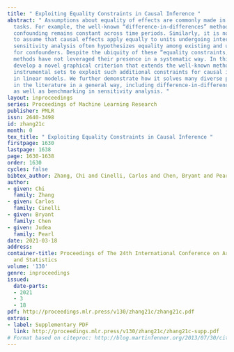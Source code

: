 ```yaml
---
title: " Exploiting Equality Constraints in Causal Inference "
abstract: " Assumptions about equality of effects are commonly made in causal inference
  tasks. For example, the well-known “difference-in-differences” method assumes that
  confounding remains constant across time periods. Similarly, it is not unreasonable
  to assume that causal effects apply equally to units undergoing interference. Finally,
  sensitivity analysis often hypothesizes equality among existing and unaccounted
  for confounders. Despite the ubiquity of these “equality constraints,” modern identification
  methods have not leveraged their presence in a systematic way. In this paper, we
  develop a novel graphical criterion that extends the well-known method of generalized
  instrumental sets to exploit such additional constraints for causal identification
  in linear models. We further demonstrate how it solves many diverse problems found
  in the literature in a general way, including difference-in-differences, interference,
  as well as benchmarking in sensitivity analysis. "
layout: inproceedings
series: Proceedings of Machine Learning Research
publisher: PMLR
issn: 2640-3498
id: zhang21c
month: 0
tex_title: " Exploiting Equality Constraints in Causal Inference "
firstpage: 1630
lastpage: 1638
page: 1630-1638
order: 1630
cycles: false
bibtex_author: Zhang, Chi and Cinelli, Carlos and Chen, Bryant and Pearl, Judea
author:
- given: Chi
  family: Zhang
- given: Carlos
  family: Cinelli
- given: Bryant
  family: Chen
- given: Judea
  family: Pearl
date: 2021-03-18
address: 
container-title: Proceedings of The 24th International Conference on Artificial Intelligence
  and Statistics
volume: '130'
genre: inproceedings
issued:
  date-parts:
  - 2021
  - 3
  - 18
pdf: http://proceedings.mlr.press/v130/zhang21c/zhang21c.pdf
extras:
- label: Supplementary PDF
  link: http://proceedings.mlr.press/v130/zhang21c/zhang21c-supp.pdf
# Format based on citeproc: http://blog.martinfenner.org/2013/07/30/citeproc-yaml-for-bibliographies/
---
```

